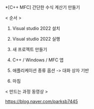 *[C++ MFC] 간단한 수식 계산기 만들기


< 순서 >

1. Visual studio 2022 설치 

2. Visual studio 2022 실행

3. 새 프로젝트 만들기

4. C++ / Windows / MFC 앱

5. 애플리케이션 종류 옵션 -> 대화 상자 기반

6. 마침


< 만드는 과정 동영상 >

https://blog.naver.com/parksb7445
